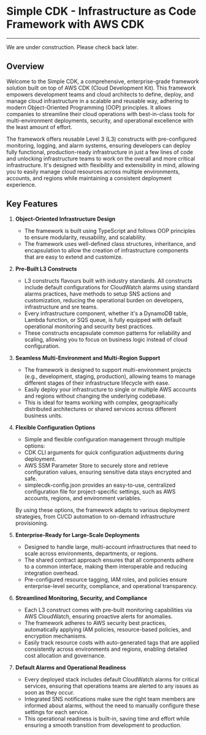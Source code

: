 # Simple CDK - Infrastructure as Code Framework with AWS CDK

---

We are under construction. Please check back later.

## Overview

Welcome to the Simple CDK, a comprehensive, enterprise-grade framework solution built on top of AWS CDK (Cloud Development Kit). This framework empowers development teams and cloud architects to define, deploy, and manage cloud infrastructure in a scalable and reusable way, adhering to modern Object-Oriented Programming (OOP) principles. It allows companies to streamline their cloud operations with best-in-class tools for multi-environment deployments, security, and operational excellence with the least amount of effort.

The framework offers reusable Level 3 (L3) constructs with pre-configured monitoring, logging, and alarm systems, ensuring developers can deploy fully functional, production-ready infrastructure in just a few lines of code and unlocking infrastructure teams to work on the overall and more critical infrastructure. It's designed with flexibility and extensibility in mind, allowing you to easily manage cloud resources across multiple environments, accounts, and regions while maintaining a consistent deployment experience.

## Key Features

1. **Object-Oriented Infrastructure Design**
   - The framework is built using TypeScript and follows OOP principles to ensure modularity, reusability, and scalability.
   - The framework uses well-defined class structures, inheritance, and encapsulation to allow the creation of infrastructure components that are easy to extend and customize.
2. **Pre-Built L3 Constructs**
   - L3 constructs flavours built with industry standards. All constructs include default configurations for CloudWatch alarms using standard alarms practices, have methods to setup SNS actions and customization, reducing the operational burden on developers, infrastructure and sre teams.
   - Every infrastructure component, whether it's a DynamoDB table, Lambda function, or SQS queue, is fully equipped with default operational monitoring and security best practices.
   - These constructs encapsulate common patterns for reliability and scaling, allowing you to focus on business logic instead of cloud configuration.
3. **Seamless Multi-Environment and Multi-Region Support**
   - The framework is designed to support multi-environment projects (e.g., development, staging, production), allowing teams to manage different stages of their infrastructure lifecycle with ease.
   - Easily deploy your infrastructure to single or multiple AWS accounts and regions without changing the underlying codebase.
   - This is ideal for teams working with complex, geographically distributed architectures or shared services across different business units.
4. **Flexible Configuration Options**

   - Simple and flexible configuration management through multiple options:
   - CDK CLI arguments for quick configuration adjustments during deployment.
   - AWS SSM Parameter Store to securely store and retrieve configuration values, ensuring sensitive data stays encrypted and safe.
   - simplecdk-config.json provides an easy-to-use, centralized configuration file for project-specific settings, such as AWS accounts, regions, and environment variables.

   By using these options, the framework adapts to various deployment strategies, from CI/CD automation to on-demand infrastructure provisioning.

5. **Enterprise-Ready for Large-Scale Deployments**
   - Designed to handle large, multi-account infrastructures that need to scale across environments, departments, or regions.
   - The shared contract approach ensures that all components adhere to a common interface, making them interoperable and reducing integration overhead.
   - Pre-configured resource tagging, IAM roles, and policies ensure enterprise-level security, compliance, and operational transparency.
6. **Streamlined Monitoring, Security, and Compliance**
   - Each L3 construct comes with pre-built monitoring capabilities via AWS CloudWatch, ensuring proactive alerts for anomalies.
   - The framework adheres to AWS security best practices, automatically applying IAM policies, resource-based policies, and encryption mechanisms.
   - Easily track resource costs with auto-generated tags that are applied consistently across environments and regions, enabling detailed cost allocation and governance.
7. **Default Alarms and Operational Readiness**
   - Every deployed stack includes default CloudWatch alarms for critical services, ensuring that operations teams are alerted to any issues as soon as they occur.
   - Integrated SNS notifications make sure the right team members are informed about alarms, without the need to manually configure these settings for each service.
   - This operational readiness is built-in, saving time and effort while ensuring a smooth transition from development to production.
